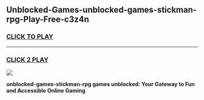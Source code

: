 
## Unblocked-Games-unblocked-games-stickman-rpg-Play-Free-c3z4n
<h3>
<a href="https://premium76.site?title=unblocked-games-stickman-rpg&ref=20M">CLICK TO PLAY</a></h3>
<hr>

<h3>
<a href="https://premium76.site?title=unblocked-games-stickman-rpg&ref=20M">CLICK 2 PLAY</a>
  
</h3>

<a href="https://premium76.site?title=unblocked-games-stickman-rpg&ref=19M"><img src="https://clearcache.store/games.png"></a>


**unblocked-games-stickman-rpg games unblocked: Your Gateway to Fun and Accessible Online Gaming**
